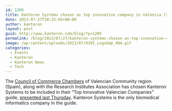 ```yaml
---
id: 1205
title: Kanteron Systems chosen as top innovative company in Valencia (Spain)
date: 2013-07-27T20:25:03+00:00
author: kanteron
layout: post
guid: http://www.kanteron.com/blog/?p=1205
permalink: /blog/2013/07/27/kanteron-systems-chosen-as-top-innovative-company-in-valencia-spain/
image: /wp-content/uploads/2013/07/9392_LogoEmp_404.gif
categories:
  - Events
  - Kanteron
  - Kanteron News
  - Tech
---
```

The <a title="http://www.camarascv.org" href="http://www.camarascv.org" target="_blank">Council of Commerce Chambers</a> of Valencian Community region (Spain), along with the Research Institutes Association has chosen Kanteron Systems to be included in their &#8220;Top Innovative Valencian Companies&#8221; guide, <a title="http://marcaespana.es/es/espana-al-dia/203/la-marca-espanya-en-la-comunidad-valenciana" href="http://marcaespana.es/es/espana-al-dia/203/la-marca-espanya-en-la-comunidad-valenciana" target="_blank">presented last Thursday</a>. Kanteron Systems is the only biomedical informatics company in the guide.